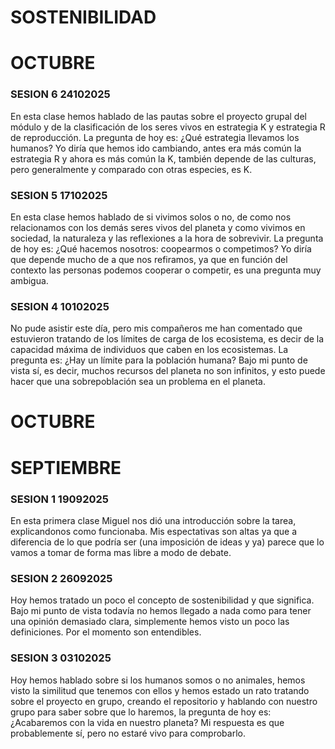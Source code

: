 # SOSTENIBILIDAD

# OCTUBRE

### SESION 6 24102025
En esta clase hemos hablado de las pautas sobre el proyecto grupal del m&oacute;dulo y de la clasificaci&oacute;n de los seres vivos en estrategia K y estrategia R de reproducci&oacute;n. La pregunta de hoy es: ¿Qu&eacute; estrategia llevamos los humanos? Yo dir&iacute;a que hemos ido cambiando, antes era m&aacute;s com&uacute;n la estrategia R y ahora es m&aacute;s com&uacute;n la K, tambi&eacute;n depende de las culturas, pero generalmente y comparado con otras especies, es K.

### SESION 5 17102025
En esta clase hemos hablado de si vivimos solos o no, de como nos relacionamos con los dem&aacute;s seres vivos del planeta y como vivimos en sociedad, la naturaleza y las reflexiones a la hora de sobrevivir. La pregunta de hoy es: ¿Qu&eacute; hacemos nosotros: coopearmos o competimos? Yo dir&iacute;a que depende mucho de a que nos refiramos, ya que en funci&oacute;n del contexto las personas podemos cooperar o competir, es una pregunta muy ambigua.

### SESION 4 10102025
No pude asistir este d&iacute;a, pero mis compañeros me han comentado que estuvieron tratando de los l&iacute;mites de carga de los ecosistema, es decir de la capacidad m&aacute;xima de individuos que caben en los ecosistemas. La pregunta es: ¿Hay un l&iacute;mite para la poblaci&oacute;n humana? Bajo mi punto de vista s&iacute;, es decir, muchos recursos del planeta no son infinitos, y esto puede hacer que una sobrepoblaci&oacute;n sea un problema en el planeta.

# OCTUBRE
# SEPTIEMBRE

### SESION 1 19092025
En esta primera clase Miguel nos di&oacute; una introducci&oacute;n sobre la tarea, explicandonos como funcionaba. Mis espectativas son altas ya que a diferencia de lo que podr&iacute;a ser (una imposici&oacute;n de ideas y ya) parece que lo vamos a tomar de forma mas libre a modo de debate.

### SESION 2 26092025
Hoy hemos tratado un poco el concepto de sostenibilidad y que significa. Bajo mi punto de vista todavía no hemos llegado a nada como para tener una opinión demasiado clara, simplemente hemos visto un poco las definiciones. Por el momento son entendibles.

### SESION 3 03102025
Hoy hemos hablado sobre si los humanos somos o no animales, hemos visto la similitud que tenemos con ellos y hemos estado un rato tratando sobre el proyecto en grupo, creando el repositorio y hablando con nuestro grupo para saber sobre que lo haremos, la pregunta de hoy es: ¿Acabaremos con la vida en nuestro planeta? Mi respuesta es que probablemente sí, pero no estaré vivo para comprobarlo.